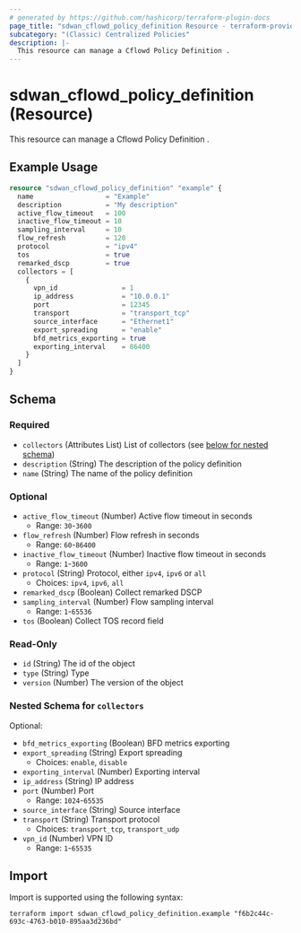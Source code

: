 ```yaml
---
# generated by https://github.com/hashicorp/terraform-plugin-docs
page_title: "sdwan_cflowd_policy_definition Resource - terraform-provider-sdwan"
subcategory: "(Classic) Centralized Policies"
description: |-
  This resource can manage a Cflowd Policy Definition .
---
```


# sdwan_cflowd_policy_definition (Resource)

This resource can manage a Cflowd Policy Definition .

## Example Usage

```terraform
resource "sdwan_cflowd_policy_definition" "example" {
  name                  = "Example"
  description           = "My description"
  active_flow_timeout   = 100
  inactive_flow_timeout = 10
  sampling_interval     = 10
  flow_refresh          = 120
  protocol              = "ipv4"
  tos                   = true
  remarked_dscp         = true
  collectors = [
    {
      vpn_id                = 1
      ip_address            = "10.0.0.1"
      port                  = 12345
      transport             = "transport_tcp"
      source_interface      = "Ethernet1"
      export_spreading      = "enable"
      bfd_metrics_exporting = true
      exporting_interval    = 86400
    }
  ]
}
```

<!-- schema generated by tfplugindocs -->
## Schema

### Required

- `collectors` (Attributes List) List of collectors (see [below for nested schema](#nestedatt--collectors))
- `description` (String) The description of the policy definition
- `name` (String) The name of the policy definition

### Optional

- `active_flow_timeout` (Number) Active flow timeout in seconds
  - Range: `30`-`3600`
- `flow_refresh` (Number) Flow refresh in seconds
  - Range: `60`-`86400`
- `inactive_flow_timeout` (Number) Inactive flow timeout in seconds
  - Range: `1`-`3600`
- `protocol` (String) Protocol, either `ipv4`, `ipv6` or `all`
  - Choices: `ipv4`, `ipv6`, `all`
- `remarked_dscp` (Boolean) Collect remarked DSCP
- `sampling_interval` (Number) Flow sampling interval
  - Range: `1`-`65536`
- `tos` (Boolean) Collect TOS record field

### Read-Only

- `id` (String) The id of the object
- `type` (String) Type
- `version` (Number) The version of the object

<a id="nestedatt--collectors"></a>
### Nested Schema for `collectors`

Optional:

- `bfd_metrics_exporting` (Boolean) BFD metrics exporting
- `export_spreading` (String) Export spreading
  - Choices: `enable`, `disable`
- `exporting_interval` (Number) Exporting interval
- `ip_address` (String) IP address
- `port` (Number) Port
  - Range: `1024`-`65535`
- `source_interface` (String) Source interface
- `transport` (String) Transport protocol
  - Choices: `transport_tcp`, `transport_udp`
- `vpn_id` (Number) VPN ID
  - Range: `1`-`65535`

## Import

Import is supported using the following syntax:

```shell
terraform import sdwan_cflowd_policy_definition.example "f6b2c44c-693c-4763-b010-895aa3d236bd"
```

